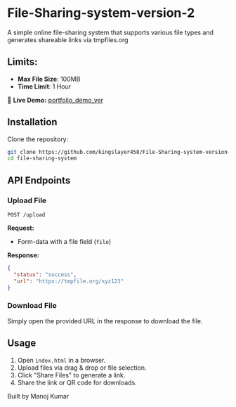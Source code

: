 # File-Sharing-system-version-2
A simple online file-sharing system that supports various file types and generates shareable links via tmpfiles.org

## Limits:
- **Max File Size**: 100MB
- **Time Limit**: 1 Hour

🚀 **Live Demo:** [portfolio_demo_ver](https://kingslayer458.github.io/File-Sharing-system-version-2/)

## Installation

Clone the repository:
```sh
git clone https://github.com/kingslayer458/File-Sharing-system-version-2.git
cd file-sharing-system
```



## API Endpoints

### Upload File
```
POST /upload
```
**Request:**
- Form-data with a file field (`file`)

**Response:**
```json
{
  "status": "success",
  "url": "https://tmpfile.org/xyz123"
}
```

### Download File
Simply open the provided URL in the response to download the file.
## Usage
1. Open `index.html` in a browser.
2. Upload files via drag & drop or file selection.
3. Click "Share Files" to generate a link.
4. Share the link or QR code for downloads.


Built by Manoj Kumar
